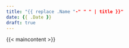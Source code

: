 ```yaml
---
title: "{{ replace .Name "-" " " | title }}"
date: {{ .Date }}
draft: true
---
```

{{< maincontent >}}
